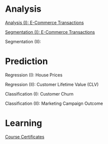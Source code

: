 
# Analysis

[Analysis (I): E-Commerce Transactions](https://alexpaine.github.io/portfolio/Transaction_Data_Part_1.html)

[Segmentation (I): E-Commerce Transactions](https://alexpaine.github.io/portfolio/Transaction_Data_Part_2.html)

Segmentation (II): 

# Prediction

Regression (I): House Prices

Regression (II): Customer Lifetime Value (CLV)

Classification (I): Customer Churn

Classification (II): Marketing Campaign Outcome

# Learning 

[Course Certificates](https://alexpaine.github.io/certificates/)
